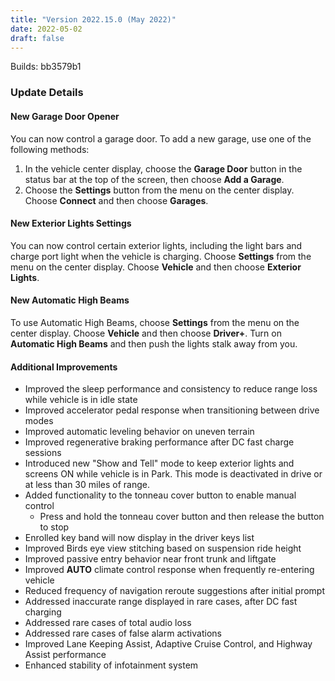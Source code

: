 ```yaml
---
title: "Version 2022.15.0 (May 2022)"
date: 2022-05-02
draft: false
---
```

Builds: bb3579b1

### Update Details

#### New Garage Door Opener
You can now control a garage door. To add a new garage, use one of the following methods:
1. In the vehicle center display, choose the **Garage Door** button in the status bar at the top of the screen, then
choose **Add a Garage**.
2. Choose the **Settings** button from the menu on the center display. Choose **Connect** and then choose **Garages**.

#### New Exterior Lights Settings
You can now control certain exterior lights, including the light bars and charge port light when the vehicle is charging.
Choose **Settings** from the menu on the center display. Choose **Vehicle** and then choose **Exterior Lights**.

#### New Automatic High Beams
To use Automatic High Beams, choose **Settings** from the menu on the center display. Choose **Vehicle** and then
choose **Driver+**. Turn on **Automatic High Beams** and then push the lights stalk away from you.

#### Additional Improvements
* Improved the sleep performance and consistency to reduce range loss while vehicle is in idle state
* Improved accelerator pedal response when transitioning between drive modes
* Improved automatic leveling behavior on uneven terrain
* Improved regenerative braking performance after DC fast charge sessions
* Introduced new "Show and Tell" mode to keep exterior lights and screens ON while vehicle is in Park. This mode is
deactivated in drive or at less than 30 miles of range.
* Added functionality to the tonneau cover button to enable manual control
  * Press and hold the tonneau cover button and then release the button to stop
* Enrolled key band will now display in the driver keys list
* Improved Birds eye view stitching based on suspension ride height
* Improved passive entry behavior near front trunk and liftgate
* Improved **AUTO** climate control response when frequently re-entering vehicle
* Reduced frequency of navigation reroute suggestions after initial prompt
* Addressed inaccurate range displayed in rare cases, after DC fast charging
* Addressed rare cases of total audio loss
* Addressed rare cases of false alarm activations
* Improved Lane Keeping Assist, Adaptive Cruise Control, and Highway Assist performance
* Enhanced stability of infotainment system